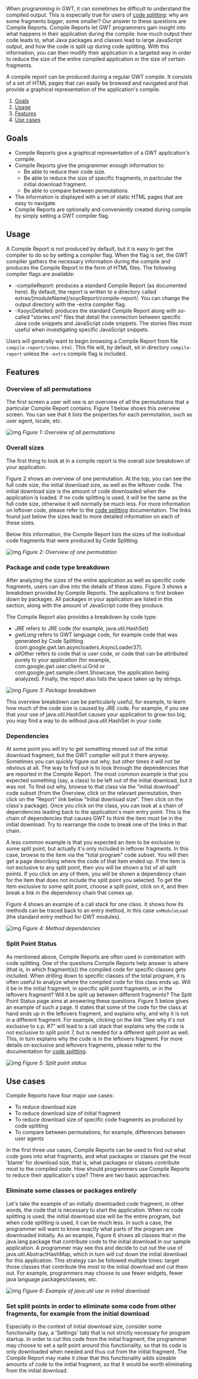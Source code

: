 When programming in GWT, it can sometimes be difficult to understand the compiled output. This is especially true for users of <a href="DevGuideCodeSplitting.html">code splitting</a>: why are some fragments bigger, some smaller? Our answer to these questions are Compile Reports. Compile Reports let GWT programmers gain insight into what happens in their application during the compile: how much output their code leads to, what Java packages and classes lead to large JavaScript output, and how the code is split up during code splitting. With this information, you can then modify their application in a targeted way in order to reduce the size of the entire compiled application or the size of certain fragments.

A compile report can be produced during a regular GWT compile. It consists of a set of HTML pages that can easily be browsed and navigated and that provide a graphical representation of the application's compile.

1.  [Goals](#Goals)
2.  [Usage](#Usage)
3.  [Features](#Features)
4.  [Use cases](#UseCases)

## Goals<a id="Goals"></a>

* Compile Reports give a graphical representation of a GWT application's compile.
* Compile Reports give the programmer enough information to:
  * Be able to reduce their code size.
  * Be able to reduce the size of specific fragments, in particular the initial download fragment.
  * Be able to compare between permutations.
* The information is displayed with a set of static HTML pages that are easy to navigate.
* Compile Reports are optionally and conveniently created during compile by simply setting a GWT compiler flag.

## Usage<a id="Usage"></a>

A Compile Report is not produced by default, but it is easy to get the compiler to do so by setting a compiler flag. When the flag is set, the GWT compiler gathers the necessary information during the compile and produces the Compile Report in the form of HTML files. The following compiler flags are available:

* -compileReport: produces a standard Compile Report (as documented here).  By default, the report is written to a directory called extras/[moduleName]/soycReport/compile-report/.  You can change the output directory with the -extra compiler flag.
* -XsoycDetailed: produces the standard Compile Report along with so-called "stories.xml" files that detail the connection between specific Java code snippets and JavaScript code snippets.  The stories files most useful when investigating specific JavaScript snippets.

Users will generally want to begin browsing a Compile Report from file `compile-report/index.html`.  This file will, by default, sit in directory `compile-report` unless the `-extra` compile flag is included.

## Features<a id="Features"></a>

### Overview of all permutations

The first screen a user will see is an overview of all the permutations that a particular Compile Report contains. Figure 1 below shows this overview screen.  You can see that it lists the properties for each permutation, such as user agent, locale, etc.

![img](images/compileReport-Overview.gif)
_Figure 1: Overview of all permutations_

### Overall sizes

The first thing to look at in a compile report is the overall size breakdown of your application.

Figure 2 shows an overview of one permutation.  At the top, you can see the full code size, the initial download size, as well as the leftover code.  The initial download size is the amount of code downloaded when the application is loaded.  If no code splitting is used, it will be the same as the full code size, otherwise it will normally be much less.  For more information on leftover code, please refer to the <a href="DevGuideCodeSplitting.html">code splitting</a> documentation. The links found just below the sizes lead to more detailed information on each of these sizes.

Below this information, the Compile Report lists the sizes of the individual code fragments that were produced by Code Splitting.

![img](images/compileReport-PermutationOverview.gif)
_Figure 2: Overview of one permutation_

### Package and code type breakdown

After analyzing the sizes of the entire application as well as specific code fragments, users can dive into the details of these sizes.  Figure 3 shows a breakdown provided by Compile Reports.  The applications is first broken down by packages. All packages in your application are listed in this section, along with the amount of JavaScript code they produce.

The Compile Report also provides a breakdown by code type:

* *JRE* refers to JRE code (for example, java.util.HashSet)
* *gwtLang* refers to GWT language code, for example code that was generated by Code Splitting (com.google.gwt.lan.asyncloaders.AsyncLoader37).
* *allOther* refers to code that is user code, or code that can be attributed purely to your application (for example, com.google.gwt.user.client.ui.Grid or com.google.gwt.sample.client.Showcase, the application being analyzed). Finally, the report also lists the space taken up by strings.

![img](images/compileReport-PackageBreakdown.gif)
_Figure 3: Package breakdown_

This overview breakdown can be particularly useful, for example, to learn how much of the code size is caused by JRE code. For example, if you see that your use of java.util.HashSet causes your application to grow too big, you may find a way to do without java.util.HashSet in your code.

### Dependencies

At some point you will try to get something moved out of the initial download fragment, but the GWT compiler will put it there anyway. Sometimes you can quickly figure out why, but other times it will not be obvious at all. The way to find out is to look through the dependencies that are reported in the Compile Report.
The most common example is that you expected something (say, a class) to be left out of the initial download, but it was not. To find out why, browse to that class via the "initial download" code subset (from the Overview, click on the relevant permutation, then click on the "Report" link below "Initial download size".  Then click on the class's package). Once you click on the class, you can look at a chain of dependencies leading back to the application's main entry point. This is the chain of dependencies that causes GWT to think the item must be in the initial download. Try to rearrange the code to break one of the links in that chain.

A less common example is that you expected an item to be exclusive to some split point, but actually it's only included in leftover fragments. In this case, browse to the item via the "total program" code subset. You will then get a page describing where the code of that item ended up. If the item is not exclusive to any split point, then you will be shown a list of all split points. If you click on any of them, you will be shown a dependency chain for the item that does not include the split point you selected. To get the item exclusive to some split point, choose a split point, click on it, and then break a link in the dependency chain that comes up.

Figure 4 shows an example of a call stack for one class.  It shows how its methods can be traced back to an entry method, in this case `onModuleLoad` (the standard entry method for GWT modules).

![img](images/compileReport-Dependencies.gif)
_Figure 4: Method dependencies_

### Split Point Status

As mentioned above, Compile Reports are often used in combination with code splitting. One of the questions Compile Reports help answer is where (that is, in which fragment(s)) the compiled code for specific classes gets included. When drilling down to specific classes of the total program, it is often useful to analyze where the compiled code for this class ends up.  Will it be in the initial fragment, in specific split point fragments, or in the leftovers fragment?  Will it be split up between different fragments?  The Split Point Status page aims at answering these questions.  Figure 5 below gives an example of such a page.  It states that some of the code for the class at hand ends up in the leftovers fragment, and explains why, and why it is not in a different fragment.  For example, clicking on the link "See why it's not exclusive to s.p. #7" will lead to a call stack that explains why the code is not exclusive to split point 7, but is needed for a different split point as well. This, in turn explains why the code is in the leftovers fragment.  For more details on exclusive and leftovers fragments, please refer to the documentation for <a href="DevGuideCodeSplitting.html">code splitting</a>.

![img](images/compileReport-splitPointStatus.gif)
_Figure 5: Split point status_

## Use cases<a id="UseCases"></a>

Compile Reports have four major use cases:

* To reduce download size
* To reduce download size of initial fragment
* To reduce download size of specific code fragments as produced by code splitting
* To compare between permutations, for example, differences between user agents

In the first three use cases, Compile Reports can be used to find out what code goes into what fragments, and what packages or classes get the most 'blame' for download size, that is, what packages or classes contribute most to the compiled code.  How should programmers use Compile Reports to reduce their application's size? There are two basic approaches:

### Eliminate some classes or packages entirely

Let's take the example of an initially downloaded code fragment, in other words, the code that is necessary to start the application. When no code splitting is used, the initial download size will be the entire program, but when code splitting is used, it can be much less. In such a case, the programmer will want to know exactly what parts of the program are downloaded initially.  As an example, Figure 6 shows all classes that in the java.lang package that contribute code to the initial download in our sample application.  A programmer may see this and decide to cut out the use of java.util.AbstractHashMap, which in turn will cut down the initial download for this application. This strategy can be followed multiple times: target those classes that contribute the most to the initial download and cut them out.  For example, programmers may choose to use fewer widgets, fewer java language packages/classes, etc.

![img](images/compileReport-InitialDownloadExample.gif)
_Figure 6: Example of java.util use in initial download_

###  Set split points in order to eliminate some code from other fragments, for example from the initial download

Especially in the context of initial download size, consider some functionality (say, a 'Settings' tab) that is not strictly necessary for program startup.  In order to cut this code from the initial fragment, the programmer may choose to set a split point around this functionality, so that its code is only downloaded when needed and thus cut from the initial fragment.  The Compile Report may make it clear that this functionality adds sizeable amounts of code to the initial fragment, so that it would be worth eliminating from the initial download.
